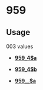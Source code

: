 # 959

## Usage

003 values

-   **[959\_4$a](../../tags/959/959_4a-1.md)**  

-   **[959\_4$b](../../tags/959/959_4b-2.md)**  

-   **[959\_\_$a](../../tags/959/959__a-3.md)**  


